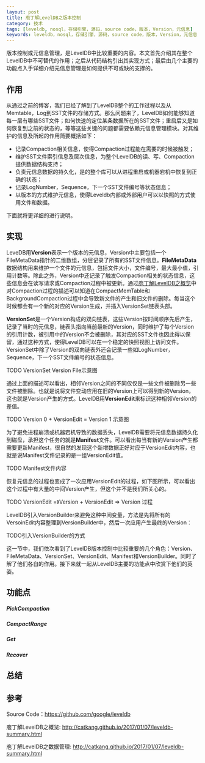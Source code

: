 ```yaml
---
layout: post
title: 庖丁解LevelDB之版本控制
category: 技术
tags: [leveldb, nosql，存储引擎，源码，source code，版本，Version，元信息]
keywords: leveldb，nosql，存储引擎，源码，source code，版本，Version，元信息
---
```


版本控制或元信息管理，是LevelDB中比较重要的内容。本文首先介绍其在整个LevelDB中不可替代的作用；之后从代码结构引出其实现方式；最后由几个主要的功能点入手详细介绍元信息管理是如何提供不可或缺的支撑的。



## **作用**

从通过之前的博客，我们已经了解到了LevelDB整个的工作过程以及从Memtable，Log到SST文件的存储方式。那么问题来了，LevelDB如何能够知道每一层有哪些SST文件；如何快速的定位某条数据所在的SST文件；重启后又是如何恢复到之前的状态的，等等这些关键的问题都需要依赖元信息管理模块。对其维护的信息及所起的作用简要概括如下：

- 记录Compaction相关信息，使得Compaction过程能在需要的时候被触发；
- 维护SST文件索引信息及层次信息，为整个LevelDB的读、写、Compaction提供数据结构支持；
- 负责元信息数据的持久化，是的整个库可以从进程重启或机器宕机中恢复到正确的状态；
- 记录LogNumber，Sequence，下一个SST文件编号等状态信息；
- 以版本的方式维护元信息，使得Leveldb内部或外部用户可以以快照的方式使用文件和数据。

下面就将更详细的进行说明。

## **实现**

LeveDB用**Version**表示一个版本的元信息，Version中主要包括一个FileMetaData指针的二维数组，分层记录了所有的SST文件信息。**FileMetaData**数据结构用来维护一个文件的元信息，包括文件大小，文件编号，最大最小值，引用计数等。除此之外，Version中还记录了触发Compaction相关的状态信息，这些信息会在读写请求或Compaction过程中被更新。通过[庖丁解LevelDB之概览](http://catkang.github.io/2017/01/07/leveldb-summary.html)中对Compaction过程的描述可以知道在CompactMemTable和BackgroundCompaction过程中会导致新文件的产生和旧文件的删除。每当这个时候都会有一个新的对应的Version生成，并插入VersionSet链表头部。

**VersionSet**是一个Version构成的双向链表，这些Version按时间顺序先后产生，记录了当时的元信息，链表头指向当前最新的Version，同时维护了每个Version的引用计数，被引用中的Version不会被删除，其对应的SST文件也因此得以保留，通过这种方式，使得LevelDB可以在一个稳定的快照视图上访问文件。VersionSet中除了Version的双向链表外还会记录一些如LogNumber，Sequence，下一个SST文件编号的状态信息。

TODO VersionSet Version File示意图

通过上面的描述可以看出，相邻Version之间的不同仅仅是一些文件被删除另一些文件被删除。也就是说将文件变动应用在旧的Version上可以得到新的Version，这也就是Version产生的方式。LevelDB用**VersionEdit**来标识这种相邻Version的差值。

TODO Version 0 + VersionEdit = Version 1 示意图

为了避免进程崩溃或机器宕机导致的数据丢失，LevelDB需要将元信息数据持久化到磁盘，承担这个任务的就是**Manifest**文件。可以看出每当有新的Version产生都需要更新Manifest，很自然的发现这个新增数据正好对应于VersionEdit内容，也就是说Manifest文件记录的是一组VersionEdit值。

TODO Manifest文件内容

恢复元信息的过程也变成了一次应用VersionEdit的过程，如下图所示，可以看出这个过程中有大量的中间Version产生，但这个并不是我们所关心的。

TODO VersionEdit =》Version + VersionEdit => Version 过程

LevelDB引入VersionBuilder来避免这种中间变量，方法是先将所有的VersoinEdit内容整理到VersionBuilder中，然后一次应用产生最终的Version：

TODO引入VersionBuilder的方式

这一节中，我们依次看到了LevelDB版本控制中比较重要的几个角色：Version、FileMetaData、VersionSet、VersionEdit、Manifest和VersionBuilder。同时了解了他们各自的作用。接下来就一起从LevelDB主要的功能点中欣赏下他们的英姿。

## **功能点**

##### PickCompaction

##### CompactRange

##### Get

##### Recover




## **总结**





## **参考**

Source Code：https://github.com/google/leveldb

庖丁解LevelDB之概览: http://catkang.github.io/2017/01/07/leveldb-summary.html

庖丁解LevelDB之数据管理: http://catkang.github.io/2017/01/07/leveldb-summary.html

